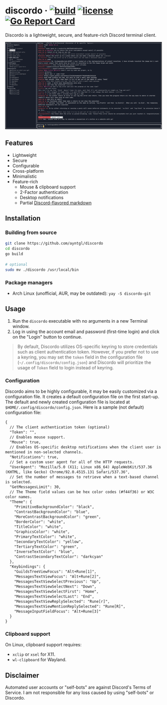 # discordo &middot; [![build](https://github.com/ayntgl/discordo/actions/workflows/build.yml/badge.svg)](https://github.com/ayntgl/discordo/actions/workflows/build.yml) [![license](https://img.shields.io/badge/license-MIT-blue.svg)](https://github.com/ayntgl/discordo/blob/master/LICENSE) [![Go Report Card](https://goreportcard.com/badge/github.com/ayntgl/discordo)](https://goreportcard.com/report/github.com/ayntgl/discordo)

Discordo is a lightweight, secure, and feature-rich Discord terminal client.

![Preview](.github/preview.png)

## Features

- Lightweight
- Secure
- Configurable
- Cross-platform
- Minimalistic
- Feature-rich
  - Mouse & clipboard support
  - 2-Factor authentication
  - Desktop notifications
  - Partial [Discord-flavored markdown](https://support.discord.com/hc/en-us/articles/210298617-Markdown-Text-101-Chat-Formatting-Bold-Italic-Underline-)

## Installation

### Building from source

```bash
git clone https://github.com/ayntgl/discordo
cd discordo
go build

# optional
sudo mv ./discordo /usr/local/bin
```

### Package managers

- Arch Linux (unofficial, AUR, may be outdated): `yay -S discordo-git`

## Usage

1. Run the `discordo` executable with no arguments in a new Terminal window.
2. Log in using the account email and password (first-time login) and click on the "Login" button to continue.

> By default, Discordo utilizes OS-specific keyring to store credentials such as client authentication token. However, if you prefer not to use a keyring, you may set the `token` field in the configuration file (`~/.config/discordo/config.json`) and Discordo will prioritize the usage of `Token` field to login instead of keyring.

### Configuration

Discordo aims to be highly configurable, it may be easily customized via a configuration file. It creates a default configuration file on the first start-up. The default and newly created configuration file is located at `$HOME/.config/discordo/config.json`. Here is a sample (not default) configuration file:

```jsonc
{
  // The client authentication token (optional)
  "Token": "",
  // Enables mouse support.
  "Mouse": true,
  // Enables OS-specific desktop notifications when the client user is mentioned in non-selected channels.
  "Notifications": true,
  // Set a custom user agent for all of the HTTP requests.
  "UserAgent": "Mozilla/5.0 (X11; Linux x86_64) AppleWebKit/537.36 (KHTML, like Gecko) Chrome/92.0.4515.131 Safari/537.36",
  // Set the number of messages to retrieve when a text-based channel is selected.
  "GetMessagesLimit": 30,
  // The Theme field values can be hex color codes (#f44f36) or W3C color names.
  "Theme": {
    "PrimitiveBackgroundColor": "black",
    "ContrastBackgroundColor": "blue",
    "MoreContrastBackgroundColor": "green",
    "BorderColor": "white",
    "TitleColor": "white",
    "GraphicsColor": "white",
    "PrimaryTextColor": "white",
    "SecondaryTextColor": "yellow",
    "TertiaryTextColor": "green",
    "InverseTextColor": "blue",
    "ContrastSecondaryTextColor": "darkcyan"
  },
  "Keybindings": {
    "GuildsTreeViewFocus": "Alt+Rune[1]",
    "MessagesTextViewFocus": "Alt+Rune[2]",
    "MessagesTextViewSelectPrevious": "Up",
    "MessagesTextViewSelectNext": "Down",
    "MessagesTextViewSelectFirst": "Home",
    "MessagesTextViewSelectLast": "End",
    "MessagesTextViewReplySelected": "Rune[r]",
    "MessagesTextViewMentionReplySelected": "Rune[R]",
    "MessageInputFieldFocus": "Alt+Rune[3]"
  }
}
```

### Clipboard support

On Linux, clipboard support requires:

- `xclip` or `xsel` for X11.
- `wl-clipboard` for Wayland.

## Disclaimer

Automated user accounts or "self-bots" are against Discord's Terms of Service. I am not responsible for any loss caused by using "self-bots" or Discordo.
